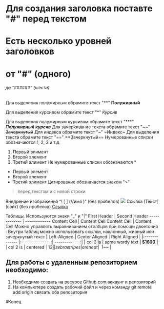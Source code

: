 # Для создания заголовка поставте "#" перед текстом
# Есть несколько уровней заголовков
# от "#" (одного) 
###### до "######" (шести)
Для выделения полужирным обрамите текст "**" **Полужирный**

Для выделения курсивом обрамите текст "*" *Курсив*

Для выделения полужирным курсивом обрамите текст "***" ***Полужирный курсив***
Для зачеркивание текста обрамите текст "~~" ~~Зачеркнутый~~
Для индекса обрамите текст "~" ~Индекс~
Для выделения текста обрамите текст "==" ==Зачеркнутый==
Нумерованные списки обозначаются 1, 2, 3 и т.д.
1. Первый элимент
2. Второй элемент
3. Третий элимент
Не нумерованные списки обозначаются *
* Первый элемент
* Второй элемент
* Третий элимент
Цитирование обозначается знаком ">"
> перед текстом и с новой строки

Внедрение изображения "! [ ] (//имя )" (без пробелов)
![](/1.png)
Ссылка [Текст] (сайт) (без пробелов)
[Ссылка](http://yandex.ru/)

Таблицы. Используются знаки "_" и "|"
First Header  | Second Header
------------- | -------------
Content Cell  | Content Cell
Content Cell  | Content Cell
Можно управлять выравниванием столбцов при помощи двоеточия :
Внутри таблиц можно использовать ссылки, наклонный, жирный или зачеркнутый текст
| Left-Aligned  | Center Aligned  | Right Aligned |
|:------------- |:---------------:| -------------:|
| col 3 is      | some wordy text |     **$1600** |
| col 2 is      | centered        |         $12   |
| zebra stripes | are neat        |        ~~$1~~ |

## Для работы с удаленным репозиторием необходимо:

1. Необходимо создать на ресурсе Github.com аккаунт и репозиторий
2. На компьютере создать рабочий файл и через команду git remote add origin связать оба репозитория

#Конец